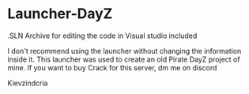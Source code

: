 # Launcher-DayZ
.SLN Archive for editing the code in Visual studio included

I don't recommend using the launcher without changing the information inside it.
This launcher was used to create an old Pirate DayZ project of mine.
If you want to buy Crack for this server, dm me on discord

Kievzindcria
